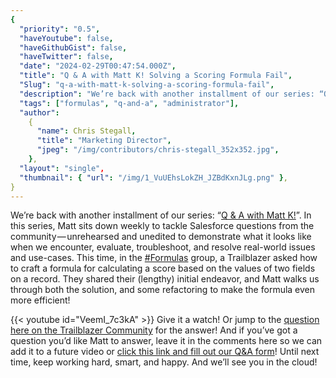 ```yaml
---
{
  "priority": "0.5",
  "haveYoutube": false,
  "haveGithubGist": false,
  "haveTwitter": false,
  "date": "2024-02-29T00:47:54.000Z",
  "title": "Q & A with Matt K! Solving a Scoring Formula Fail",
  "Slug": "q-a-with-matt-k-solving-a-scoring-formula-fail",
  "description": "We’re back with another installment of our series: “Q &amp; A with Matt K!”..",
  "tags": ["formulas", "q-and-a", "administrator"],
  "author":
    {
      "name": Chris Stegall,
      "title": "Marketing Director",
      "jpeg": "/img/contributors/chris-stegall_352x352.jpg",
    },
  "layout": "single",
  "thumbnail": { "url": "/img/1_VuUEhsLokZH_JZBdKxnJLg.png" },
}
---
```


We’re back with another installment of our series: “[Q &amp; A with Matt K!](https://www.youtube.com/watch?v=VeemI_7c3kA)”.
In this series, Matt sits down weekly to tackle Salesforce questions from the community — unrehearsed and unedited to demonstrate what it looks like when we encounter, evaluate, troubleshoot, and resolve real-world issues and use-cases.
This time, in the [#Formulas](https://www.youtube.com/hashtag/formulas) group, a Trailblazer asked how to craft a formula for calculating a score based on the values of two fields on a record. They shared their (lengthy) initial endeavor, and Matt walks us through both the solution, and some refactoring to make the formula even more efficient!

{{< youtube id="VeemI_7c3kA" >}}
Give it a watch!
Or jump to the [question here on the Trailblazer Community](https://trailhead.salesforce.com/trailblazer-community/feed/0D54V00007Z9yEUSAZ) for the answer!
And if you’ve got a question you’d like Matt to answer, leave it in the comments here so we can add it to a future video or [click this link and fill out our Q&amp;A form](https://go.mkp.dev/Q&A)!
Until next time, keep working hard, smart, and happy. And we’ll see you in the cloud!
